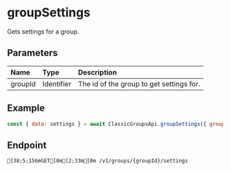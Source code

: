 
# groupSettings
Gets settings for a group.


## Parameters
| Name    | Type       | Description                              |
| :------ | :--------- | :--------------------------------------- |
| groupId | Identifier | The id of the group to get settings for. |



## Example
```js copy showLineNumbers
const { data: settings } = await ClassicGroupsApi.groupSettings({ groupId: 5850082 }); 
```

## Endpoint
```ansi
[38;5;156mGET[0m[2;33m[0m /v1/groups/{groupId}/settings
```
  